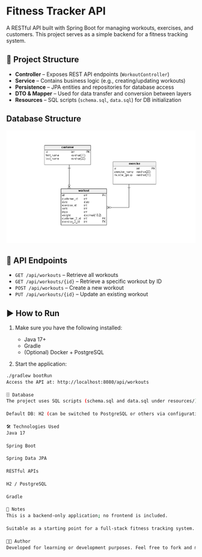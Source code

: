 # Fitness Tracker API

A RESTful API built with Spring Boot for managing workouts, exercises, and customers. This project serves as a simple backend for a fitness tracking system.

## 🧱 Project Structure

- **Controller** – Exposes REST API endpoints (`WorkoutController`)
- **Service** – Contains business logic (e.g., creating/updating workouts)
- **Persistence** – JPA entities and repositories for database access
- **DTO & Mapper** – Used for data transfer and conversion between layers
- **Resources** – SQL scripts (`schema.sql`, `data.sql`) for DB initialization

## Database Structure

![ERD Diagram](docs/ERD.png)

## 🧪 API Endpoints

- `GET /api/workouts` – Retrieve all workouts
- `GET /api/workouts/{id}` – Retrieve a specific workout by ID
- `POST /api/workouts` – Create a new workout
- `PUT /api/workouts/{id}` – Update an existing workout

## ▶️ How to Run

1. Make sure you have the following installed:
    - Java 17+
    - Gradle
    - (Optional) Docker + PostgreSQL

2. Start the application:
```bash
./gradlew bootRun
Access the API at: http://localhost:8080/api/workouts

🗄️ Database
The project uses SQL scripts (schema.sql and data.sql under resources/) to initialize the database. Spring Boot will automatically run these on startup if properly configured.

Default DB: H2 (can be switched to PostgreSQL or others via configuration)

🛠 Technologies Used
Java 17

Spring Boot

Spring Data JPA

RESTful APIs

H2 / PostgreSQL

Gradle

📌 Notes
This is a backend-only application; no frontend is included.

Suitable as a starting point for a full-stack fitness tracking system.

👨‍💻 Author
Developed for learning or development purposes. Feel free to fork and modify as needed.